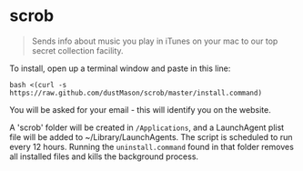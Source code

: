 scrob
=====

> Sends info about music you play in iTunes on your mac to our top secret collection facility.

To install, open up a terminal window and paste in this line:

    bash <(curl -s https://raw.github.com/dustMason/scrob/master/install.command)

You will be asked for your email - this will identify you on the website.

A 'scrob' folder will be created in `/Applications`, and a LaunchAgent plist file will be added to ~/Library/LaunchAgents. The script is scheduled to run every 12 hours. Running the `uninstall.command` found in that folder removes all installed files and kills the background process.
